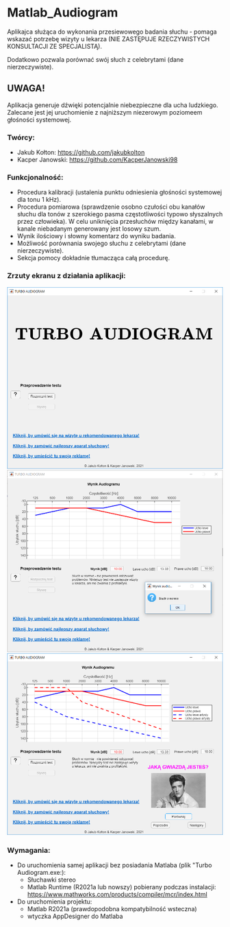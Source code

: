 # Matlab_Audiogram

Aplikajca służąca do wykonania przesiewowego badania słuchu - pomaga wskazać potrzebę wizyty u lekarza (NIE ZASTĘPUJE RZECZYWISTYCH KONSULTACJI ZE SPECJALISTĄ).

Dodatkowo pozwala porównać swój słuch z celebrytami (dane nierzeczywiste).

## UWAGA!
Aplikacja generuje dźwięki potencjalnie niebezpieczne dla ucha ludzkiego. Zalecane jest jej uruchomienie z najniższym niezerowym poziomeem głośności systemowej.

### Twórcy:
- Jakub Kołton: 
  https://github.com/jakubkolton
- Kacper Janowski:
  https://github.com/KacperJanowski98

### Funkcjonalność:
- Procedura kalibracji (ustalenia punktu odniesienia głośności systemowej dla tonu 1 kHz).
- Procedura pomiarowa (sprawdzenie osobno czułości obu kanałów słuchu dla tonów z szerokiego pasma częstotliwości typowo słyszalnych przez człowieka). W celu uniknięcia przesłuchów między kanałami, w kanale niebadanym generowany jest losowy szum.
- Wynik ilościowy i słowny komentarz do wyniku badania.
- Możliwość porównania swojego słuchu z celebrytami (dane nierzeczywiste).
- Sekcja pomocy dokładnie tłumacząca całą procedurę.

### Zrzuty ekranu z działania aplikacji:
![](Screenshots/1.png?raw=true "Okno początkowe")
![](Screenshots/2.png?raw=true "Wynik testu")
![](Screenshots/3.png?raw=true "Porównanie z celebrytami")

### Wymagania:
- Do uruchomienia samej aplikacji bez posiadania Matlaba (plik "Turbo Audiogram.exe:):
  - Słuchawki stereo
  - Matlab Runtime (R2021a lub nowszy) pobierany podczas instalacji: https://www.mathworks.com/products/compiler/mcr/index.html
- Do uruchomienia projektu:
  - Matlab R2021a (prawdopodobna kompatybilność wsteczna)
  - wtyczka AppDesigner do Matlaba
